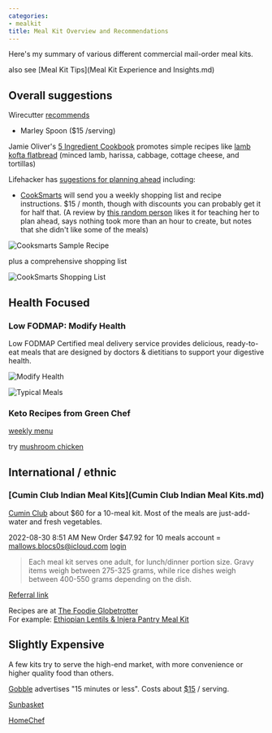 ```yaml
---
categories:
- mealkit
title: Meal Kit Overview and Recommendations
---
```



Here's my summary of various different commercial mail-order meal kits.

also see [Meal Kit Tips](Meal Kit Experience and Insights.md)

## Overall suggestions

Wirecutter [recommends](https://www.nytimes.com/wirecutter/reviews/best-meal-kit-delivery-services/#for-cooks-with-some-experience-martha-marley-spoon) 

- Marley Spoon (\$15 /serving)

Jamie Oliver's [5 Ingredient Cookbook](``) promotes simple recipes like [lamb kofta flatbread](https://www.jamieoliver.com/recipes/lamb-recipes/lamb-kofta-flatbreads/) (minced lamb, harissa, cabbage, cottage cheese, and tortillas)

Lifehacker has [sugestions for planning ahead](https://lifehacker.com/what-to-do-when-meal-planning-never-seems-to-work-for-y-1789752692) including:

- [CookSmarts](https://www.cooksmarts.com/weekly-meal-plan-service/?_ga=2.233235422.1704404026.1658422452-1376591140.1658422452) will send you a weekly shopping list and recipe instructions.  \$15 / month, though with discounts you can probably get it for half that.   (A review by [this random person](https://jenniferrossrd.wordpress.com/2015/02/26/cooksmarts-a-review/) likes it for teaching her to plan ahead, says nothing took more than an hour to create, but notes that she didn't like some of the meals)

![Cooksmarts Sample Recipe](3b9c69c62e4e10df059a21ed8409a540.png)

plus a comprehensive shopping list

![CookSmarts Shopping List](37452c774e181c23a46f57b95e6adbe1.png)

## Health Focused

### Low FODMAP: Modify Health

Low FODMAP Certified meal delivery service provides delicious, ready-to-eat meals that are designed by doctors & dietitians to support your digestive health.

![Modify Health](https://cdn.shopify.com/s/files/1/0078/8768/3702/files/modifyhealth_logo_header.png?v=1614869609&width=165)

![Typical Meals](c1a78f703bfbc26a5be85bd11e7c37c1.png)

### Keto Recipes from Green Chef

[weekly menu](https://chef.greenchef.com/weekly-menu)


try [mushroom chicken](https://cdn2.greenchef.com/uploaded/nutritionCard-607483ee14274f00146195d1)


## International / ethnic

### [Cumin Club Indian Meal Kits](Cumin Club Indian Meal Kits.md)
 [Cumin Club](https://www.thecuminclub.com/) about \$60 for a 10-meal kit. Most of the meals are just-add-water and fresh vegetables. 

2022-08-30 8:51 AM  New Order \$47.92 for 10 meals
account = mallows.blocs0s@icloud.com
[login](https://www.thecuminclub.com/my-account/orders/history/47868)

> Each meal kit serves one adult, for lunch/dinner portion size.
Gravy items weigh between 275-325 grams, while rice dishes weigh between 400-550 grams depending on the dish.

[Referral link](https://www.thecuminclub.com/promo/REF-a7KorENlAOgkRzBlGixgt)

Recipes are at [The Foodie Globetrotter](https://thefoodieglobetrotter.com/)  
For example: [Ethiopian Lentils & Injera Pantry Meal Kit](https://thefoodieglobetrotter.com/ethiopian-spiced-lentils-misr-wat-quick-injera/)

## Slightly Expensive

A few kits try to serve the high-end market, with more convenience or higher quality food than others.

[Gobble](https://www.gobble.com/newyear8) advertises "15 minutes or less".  Costs about [\$15](https://www.gobble.com/pricing/) / serving.

[Sunbasket](https://sunbasket.com/join?offer=Meghan2733308&utm_source=null&utm_medium=null&utm_campaign=null#s-meal-types)

[HomeChef](https://www.homechef.com/invite/meghano35)